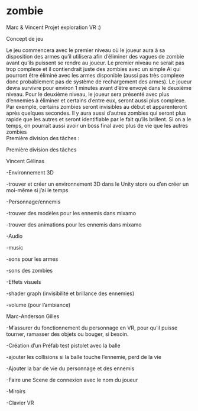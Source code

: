 # zombie
Marc & Vincent
Projet exploration VR
:)

Concept de jeu 

Le jeu commencera avec le premier niveau où le joueur aura à sa disposition des armes qu’il utilisera afin d’éliminer des vagues de zombie avant qu’ils puissent se rendre au joueur. Le premier niveau ne serait pas trop complexe et il contiendrait juste des zombies avec un simple Ai qui pourront être éliminé avec les armes disponible (aussi pas très complexe donc probablement pas de système de rechargement des armes). Le joueur devra survivre pour environ 1 minutes avant d’être envoyé dans le deuxième niveau. Pour le deuxième niveau, le joueur sera présenté avec plus d’ennemies à éliminer et certains d’entre eux, seront aussi plus complexe. Par exemple, certains zombies seront invisibles au début et apparenteront après quelques secondes. Il y aura aussi d’autres zombies qui seront plus rapide que les autres et seront identifiable par le fait qu’ils brillent. Si on a le temps, on pourrait aussi avoir un boss final avec plus de vie que les autres zombies  
Première division des tâches : 

 

Première division des tâches 

Vincent Gélinas 

-Environnement 3D 

  -trouver et créer un environnement 3D dans le Unity store ou d’en créer un moi-même si j’ai le temps 

 

-Personnage/ennemis 

  -trouver des modèles pour les ennemis dans mixamo 

  -trouver des animations pour les ennemis dans mixamo 

 

-Audio 

  -music 

  -sons pour les armes 

  -sons des zombies 

 

-Effets visuels 

  -shader graph (invisibilité et brillance des ennemies) 

  -volume (pour l’ambiance) 

 

Marc-Anderson Gilles 

-M’assurer du fonctionnement du personnage en VR, pour qu’il puisse tourner, ramasser des objets ou bouger, si besoin. 

 

-Création d’un Préfab test pistolet avec la balle 

 

-ajouter les collisions si la balle touche l’ennemie, perd de la vie 

 

-Ajouter la bar de vie du personnage et des ennemis 

 

-Faire une Scene de connexion avec le nom du joueur 


-Miroirs


-Clavier VR

